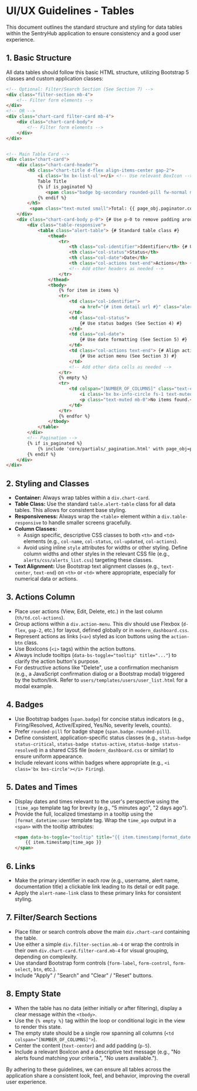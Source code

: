 # UI/UX Guidelines - Tables

This document outlines the standard structure and styling for data tables within the SentryHub application to ensure consistency and a good user experience.

## 1. Basic Structure

All data tables should follow this basic HTML structure, utilizing Bootstrap 5 classes and custom application classes:

```html
<!-- Optional: Filter/Search Section (See Section 7) -->
<div class="filter-section mb-4">
    <!-- Filter form elements -->
</div>
<!-- OR -->
<div class="chart-card filter-card mb-4">
    <div class="chart-card-body">
        <!-- Filter form elements -->
    </div>
</div>


<!-- Main Table Card -->
<div class="chart-card">
    <div class="chart-card-header">
        <h5 class="chart-title d-flex align-items-center gap-2">
            <i class='bx bx-list-ul'></i> <!-- Use relevant BoxIcon -->
            Table Title
            {% if is_paginated %}
               <span class="badge bg-secondary rounded-pill fw-normal ms-2">Page {{ page_obj.number }} of {{ page_obj.paginator.num_pages }}</span>
            {% endif %}
        </h5>
         <span class="text-muted small">Total: {{ page_obj.paginator.count }}</span> {# Or other relevant info #}
    </div>
    <div class="chart-card-body p-0"> {# Use p-0 to remove padding around the table #}
        <div class="table-responsive">
            <table class="alert-table"> {# Standard table class #}
                <thead>
                    <tr>
                        <th class="col-identifier">Identifier</th> {# Use specific column classes #}
                        <th class="col-status">Status</th>
                        <th class="col-date">Date</th>
                        <th class="col-actions text-end">Actions</th> {# Align actions right if desired #}
                        <!-- Add other headers as needed -->
                    </tr>
                </thead>
                <tbody>
                    {% for item in items %}
                    <tr>
                        <td class="col-identifier">
                            <a href="{# item detail url #}" class="alert-name-link">{{ item.name }}</a> {# Link primary identifier #}
                        </td>
                        <td class="col-status">
                            {# Use status badges (See Section 4) #}
                        </td>
                        <td class="col-date">
                            {# Use date formatting (See Section 5) #}
                        </td>
                        <td class="col-actions text-end"> {# Align actions right if desired #}
                            {# Use action menu (See Section 3) #}
                        </td>
                        <!-- Add other data cells as needed -->
                    </tr>
                    {% empty %}
                    <tr>
                        <td colspan="[NUMBER_OF_COLUMNS]" class="text-center p-5"> {# Standard empty state #}
                            <i class='bx bx-info-circle fs-1 text-muted mb-3 d-block'></i> {# Use relevant icon #}
                            <p class="text-muted mb-0">No items found.</p> {# Adjust text as needed #}
                        </td>
                    </tr>
                    {% endfor %}
                </tbody>
            </table>
        </div>
        <!-- Pagination -->
        {% if is_paginated %}
            {% include 'core/partials/_pagination.html' with page_obj=page_obj %}
        {% endif %}
    </div>
</div>
```

## 2. Styling and Classes

*   **Container:** Always wrap tables within a `div.chart-card`.
*   **Table Class:** Use the standard `table.alert-table` class for all data tables. This allows for consistent base styling.
*   **Responsiveness:** Always wrap the `<table>` element within a `div.table-responsive` to handle smaller screens gracefully.
*   **Column Classes:**
    *   Assign specific, descriptive CSS classes to both `<th>` and `<td>` elements (e.g., `col-name`, `col-status`, `col-updated`, `col-actions`).
    *   Avoid using inline `style` attributes for widths or other styling. Define column widths and other styles in the relevant CSS file (e.g., `alerts/css/alerts_list.css`) targeting these classes.
*   **Text Alignment:** Use Bootstrap text alignment classes (e.g., `text-center`, `text-end`) on `<th>` or `<td>` where appropriate, especially for numerical data or actions.

## 3. Actions Column

*   Place user actions (View, Edit, Delete, etc.) in the last column (`th/td.col-actions`).
*   Group actions within a `div.action-menu`. This div should use Flexbox (`d-flex`, `gap-2`, etc.) for layout, defined globally or in `modern_dashboard.css`.
*   Represent actions as links (`<a>`) styled as icon buttons using the `action-btn` class.
*   Use BoxIcons (`<i>` tags) within the action buttons.
*   Always include tooltips (`data-bs-toggle="tooltip" title="..."`) to clarify the action button's purpose.
*   For destructive actions like "Delete", use a confirmation mechanism (e.g., a JavaScript confirmation dialog or a Bootstrap modal) triggered by the button/link. Refer to `users/templates/users/user_list.html` for a modal example.

## 4. Badges

*   Use Bootstrap badges (`span.badge`) for concise status indicators (e.g., Firing/Resolved, Active/Expired, Yes/No, severity levels, counts).
*   Prefer `rounded-pill` for badge shape (`span.badge.rounded-pill`).
*   Define consistent, application-specific status classes (e.g., `status-badge status-critical`, `status-badge status-active`, `status-badge status-resolved`) in a shared CSS file (`modern_dashboard.css` or similar) to ensure uniform appearance.
*   Include relevant icons within badges where appropriate (e.g., `<i class='bx bxs-circle'></i> Firing`).

## 5. Dates and Times

*   Display dates and times relevant to the user's perspective using the `|time_ago` template tag for brevity (e.g., "5 minutes ago", "2 days ago").
*   Provide the full, localized timestamp in a tooltip using the `|format_datetime:user` template tag. Wrap the `time_ago` output in a `<span>` with the tooltip attributes:
    ```html
    <span data-bs-toggle="tooltip" title="{{ item.timestamp|format_datetime:user }}">
        {{ item.timestamp|time_ago }}
    </span>
    ```

## 6. Links

*   Make the primary identifier in each row (e.g., username, alert name, documentation title) a clickable link leading to its detail or edit page.
*   Apply the `alert-name-link` class to these primary links for consistent styling.

## 7. Filter/Search Sections

*   Place filter or search controls *above* the main `div.chart-card` containing the table.
*   Use either a simple `div.filter-section.mb-4` or wrap the controls in their own `div.chart-card.filter-card.mb-4` for visual grouping, depending on complexity.
*   Use standard Bootstrap form controls (`form-label`, `form-control`, `form-select`, `btn`, etc.).
*   Include "Apply" / "Search" and "Clear" / "Reset" buttons.

## 8. Empty State

*   When the table has no data (either initially or after filtering), display a clear message within the `<tbody>`.
*   Use the `{% empty %}` tag within the loop or conditional logic in the view to render this state.
*   The empty state should be a single row spanning all columns (`<td colspan="[NUMBER_OF_COLUMNS]">`).
*   Center the content (`text-center`) and add padding (`p-5`).
*   Include a relevant BoxIcon and a descriptive text message (e.g., "No alerts found matching your criteria.", "No users available.").

By adhering to these guidelines, we can ensure all tables across the application share a consistent look, feel, and behavior, improving the overall user experience.